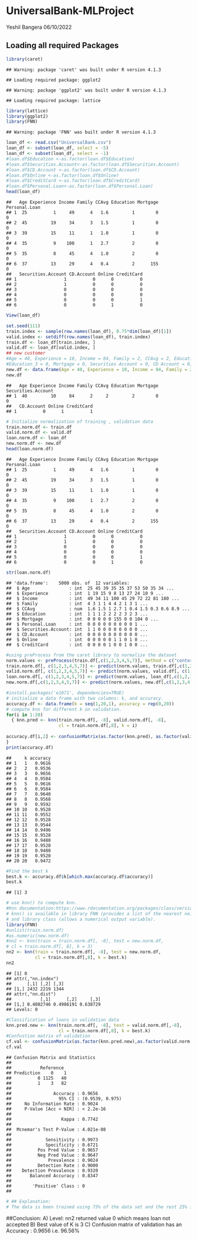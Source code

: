 UniversalBank-MLProject
================
Yeshil Bangera
06/10/2022

## Loading all required Packages

``` r
library(caret)
```

    ## Warning: package 'caret' was built under R version 4.1.3

    ## Loading required package: ggplot2

    ## Warning: package 'ggplot2' was built under R version 4.1.3

    ## Loading required package: lattice

``` r
library(lattice)
library(ggplot2)
library(FNN)
```

    ## Warning: package 'FNN' was built under R version 4.1.3

``` r
loan_df <- read.csv("UniversalBank.csv")
loan_df <- subset(loan_df, select = -5)
loan_df <- subset(loan_df, select = -1)
#loan.df$Education <-as.factor(loan.df$Education)
#loan.df$Securities.Account<-as.factor(loan.df$Securities.Account)
#loan.df$CD.Account <-as.factor(loan.df$CD.Account)
#loan.df$Online <-as.factor(loan.df$Online)
#loan.df$CreditCard <-as.factor(loan.df$CreditCard)
#loan.df$Personal.Loan<-as.factor(loan.df$Personal.Loan)
head(loan_df)
```

    ##   Age Experience Income Family CCAvg Education Mortgage Personal.Loan
    ## 1  25          1     49      4   1.6         1        0             0
    ## 2  45         19     34      3   1.5         1        0             0
    ## 3  39         15     11      1   1.0         1        0             0
    ## 4  35          9    100      1   2.7         2        0             0
    ## 5  35          8     45      4   1.0         2        0             0
    ## 6  37         13     29      4   0.4         2      155             0
    ##   Securities.Account CD.Account Online CreditCard
    ## 1                  1          0      0          0
    ## 2                  1          0      0          0
    ## 3                  0          0      0          0
    ## 4                  0          0      0          0
    ## 5                  0          0      0          1
    ## 6                  0          0      1          0

``` r
View(loan_df)
```

``` r
set.seed(111)
train.index <- sample(row.names(loan_df), 0.75*dim(loan_df)[1])
valid.index <- setdiff(row.names(loan_df), train.index)
train.df <- loan_df[train.index, ]
valid.df <- loan_df[valid.index, ]
## new customer
#Age = 40, Experience = 10, Income = 84, Family = 2, CCAvg = 2, Education_1 = 0, Education_2 = 1,
#Education_3 = 0, Mortgage = 0, Securities Account = 0, CD Account = 0, Online = 1, and Credit Card = 1.
new.df <- data.frame(Age = 40, Experience = 10, Income = 84, Family = 2, CCAvg = 2, Education=2, Mortgage = 0, Securities.Account = 0, CD.Account = 0, Online = 1, CreditCard = 1)
new.df
```

    ##   Age Experience Income Family CCAvg Education Mortgage Securities.Account
    ## 1  40         10     84      2     2         2        0                  0
    ##   CD.Account Online CreditCard
    ## 1          0      1          1

``` r
# Initialize normalization of training , validation data
train.norm.df <- train.df
valid.norm.df <- valid.df
loan.norm.df <- loan_df
new.norm.df <- new.df
head(loan.norm.df)
```

    ##   Age Experience Income Family CCAvg Education Mortgage Personal.Loan
    ## 1  25          1     49      4   1.6         1        0             0
    ## 2  45         19     34      3   1.5         1        0             0
    ## 3  39         15     11      1   1.0         1        0             0
    ## 4  35          9    100      1   2.7         2        0             0
    ## 5  35          8     45      4   1.0         2        0             0
    ## 6  37         13     29      4   0.4         2      155             0
    ##   Securities.Account CD.Account Online CreditCard
    ## 1                  1          0      0          0
    ## 2                  1          0      0          0
    ## 3                  0          0      0          0
    ## 4                  0          0      0          0
    ## 5                  0          0      0          1
    ## 6                  0          0      1          0

``` r
str(loan.norm.df)
```

    ## 'data.frame':    5000 obs. of  12 variables:
    ##  $ Age               : int  25 45 39 35 35 37 53 50 35 34 ...
    ##  $ Experience        : int  1 19 15 9 8 13 27 24 10 9 ...
    ##  $ Income            : int  49 34 11 100 45 29 72 22 81 180 ...
    ##  $ Family            : int  4 3 1 1 4 4 2 1 3 1 ...
    ##  $ CCAvg             : num  1.6 1.5 1 2.7 1 0.4 1.5 0.3 0.6 8.9 ...
    ##  $ Education         : int  1 1 1 2 2 2 2 3 2 3 ...
    ##  $ Mortgage          : int  0 0 0 0 0 155 0 0 104 0 ...
    ##  $ Personal.Loan     : int  0 0 0 0 0 0 0 0 0 1 ...
    ##  $ Securities.Account: int  1 1 0 0 0 0 0 0 0 0 ...
    ##  $ CD.Account        : int  0 0 0 0 0 0 0 0 0 0 ...
    ##  $ Online            : int  0 0 0 0 0 1 1 0 1 0 ...
    ##  $ CreditCard        : int  0 0 0 0 1 0 0 1 0 0 ...

``` r
#using preProcess from the caret library to normalize the dataset
norm.values <- preProcess(train.df[,c(1,2,3,4,5,7)], method = c("center", "scale"))
train.norm.df[, c(1,2,3,4,5,7)] <- predict(norm.values, train.df[,c(1,2,3,4,5,7)])
valid.norm.df[, c(1,2,3,4,5,7)] <- predict(norm.values, valid.df[, c(1,2,3,4,5,7)]) 
loan.norm.df[, c(1,2,3,4,5,7)] <- predict(norm.values, loan_df[,c(1,2,3,4,5,7)]) 
new.norm.df[,c(1,2,3,4,5,7)] <- predict(norm.values, new.df[,c(1,2,3,4,5,7)])
```

``` r
#install.packages('e1071', dependencies=TRUE)
# initialize a data frame with two columns: k, and accuracy.
accuracy.df <- data.frame(k = seq(1,20,1), accuracy = rep(0,20))
# compute knn for different k on validation.
for(i in 1:20) 
  { knn.pred <- knn(train.norm.df[, -8], valid.norm.df[, -8], 
                    cl = train.norm.df[,8], k = i)
  
accuracy.df[i,2] <- confusionMatrix(as.factor(knn.pred), as.factor(valid.norm.df[,8]))$overall[1]
}
print(accuracy.df)
```

    ##     k accuracy
    ## 1   1   0.9616
    ## 2   2   0.9536
    ## 3   3   0.9656
    ## 4   4   0.9584
    ## 5   5   0.9616
    ## 6   6   0.9584
    ## 7   7   0.9640
    ## 8   8   0.9568
    ## 9   9   0.9592
    ## 10 10   0.9528
    ## 11 11   0.9552
    ## 12 12   0.9528
    ## 13 13   0.9544
    ## 14 14   0.9496
    ## 15 15   0.9528
    ## 16 16   0.9480
    ## 17 17   0.9528
    ## 18 18   0.9488
    ## 19 19   0.9520
    ## 20 20   0.9472

``` r
#Find the best k
best.k <- accuracy.df$k[which.max(accuracy.df$accuracy)] 
best.k
```

    ## [1] 3

``` r
# use knn() to compute knn.
#Knn documentation:https://www.rdocumentation.org/packages/class/versions/7.3-17/topics/knn
# knn() is available in library FNN (provides a list of the nearest neighbors)
# and library class (allows a numerical output variable).
library(FNN)
#unlist(train.norm.df)
#as.numeric(new.norm.df)
#nn2 <- knn(train = train.norm.df[, -8], test = new.norm.df,
# cl = train.norm.df[, 8], k = 3)
nn2 <- knn(train = train.norm.df[, -8], test = new.norm.df, 
           cl = train.norm.df[,8], k = best.k) 
nn2
```

    ## [1] 0
    ## attr(,"nn.index")
    ##      [,1] [,2] [,3]
    ## [1,] 2432 2219 1344
    ## attr(,"nn.dist")
    ##           [,1]      [,2]     [,3]
    ## [1,] 0.4802746 0.4986191 0.638729
    ## Levels: 0

``` r
#Classification of loans in validation data
knn.pred.new <- knn(train.norm.df[, -8], test = valid.norm.df[,-8],
                    cl = train.norm.df[,8], k = best.k)
#Confustion matrix of validation
cf.val <- confusionMatrix(as.factor(knn.pred.new),as.factor(valid.norm.df[,8]))
cf.val
```

    ## Confusion Matrix and Statistics
    ## 
    ##           Reference
    ## Prediction    0    1
    ##          0 1125   40
    ##          1    3   82
    ##                                          
    ##                Accuracy : 0.9656         
    ##                  95% CI : (0.9539, 0.975)
    ##     No Information Rate : 0.9024         
    ##     P-Value [Acc > NIR] : < 2.2e-16      
    ##                                          
    ##                   Kappa : 0.7742         
    ##                                          
    ##  Mcnemar's Test P-Value : 4.021e-08      
    ##                                          
    ##             Sensitivity : 0.9973         
    ##             Specificity : 0.6721         
    ##          Pos Pred Value : 0.9657         
    ##          Neg Pred Value : 0.9647         
    ##              Prevalence : 0.9024         
    ##          Detection Rate : 0.9000         
    ##    Detection Prevalence : 0.9320         
    ##       Balanced Accuracy : 0.8347         
    ##                                          
    ##        'Positive' Class : 0              
    ## 

``` r
# ## Explanation:
# The data is been trained using 75% of the data set and the rest 25% is used as validation. K-NN algorithm is used to predict if the loan is accepted or not (0 OR 1). Later preprocess function is used to normalize the data. The "center" argument in the preprocess function subtracts the mean of the predictor's data from the predictor values while "scale" divides by the standard deviation.A for loop is used for implementing different values of k to identify the k with best accuracy. Then the best k value which is 3 in this case is used with the new data and a confusion matrix is created.
```

\##Conclusion: A) Level: nn2 returned value 0 which means loan not
accepted B) Best value of K is 3 C) Confusion matrix of validation has
an Accuracy : 0.9656 i.e. 96.56%
